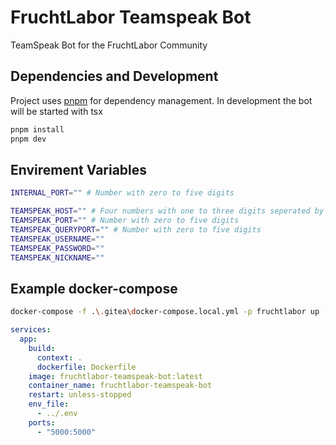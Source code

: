 # FruchtLabor Teamspeak Bot

TeamSpeak Bot for the FruchtLabor Community

## Dependencies and Development

Project uses [pnpm](https://pnpm.io/) for dependency management.
In development the bot will be started with tsx

```bash
pnpm install
pnpm dev
```

## Envirement Variables

```bash
INTERNAL_PORT="" # Number with zero to five digits

TEAMSPEAK_HOST="" # Four numbers with one to three digits seperated by dots
TEAMSPEAK_PORT="" # Number with zero to five digits
TEAMSPEAK_QUERYPORT="" # Number with zero to five digits
TEAMSPEAK_USERNAME=""
TEAMSPEAK_PASSWORD=""
TEAMSPEAK_NICKNAME=""
```

## Example docker-compose

```bash
docker-compose -f .\.gitea\docker-compose.local.yml -p fruchtlabor up --build
```

```yaml
services:
  app:
    build:
      context: .
      dockerfile: Dockerfile
    image: fruchtlabor-teamspeak-bot:latest
    container_name: fruchtlabor-teamspeak-bot
    restart: unless-stopped
    env_file:
      - ../.env
    ports:
      - "5000:5000"
```
